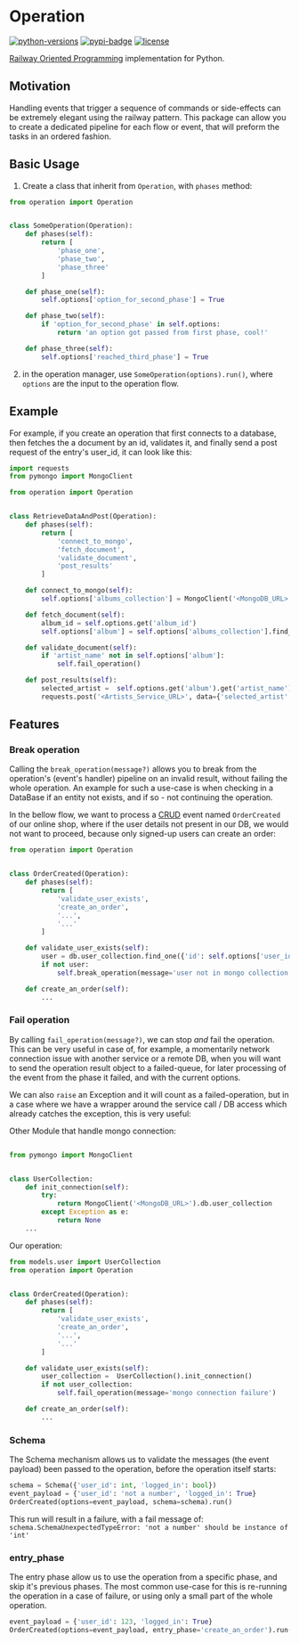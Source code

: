 Operation
=========
[![python-versions](https://img.shields.io/badge/python-3.6-blue?logo=python)](https://img.shields.io/pypi/pyversions/operation)
[![pypi-badge](https://img.shields.io/pypi/v/operation.svg)](https://pypi.org/project/operation)
[![license](https://img.shields.io/badge/license-MIT-blue.svg)](/LICENSE)

[Railway Oriented Programming](https://fsharpforfunandprofit.com/rop/) implementation for Python.

## Motivation
Handling events that trigger a sequence of commands or side-effects can be extremely elegant using the railway pattern.
This package can allow you to create a dedicated pipeline for each flow or event, that will preform the tasks in an ordered fashion. 

## Basic Usage

1. Create a class that inherit from `Operation`, with `phases` method:
```python
from operation import Operation


class SomeOperation(Operation):
    def phases(self):
        return [
            'phase_one',
            'phase_two',
            'phase_three'
        ]

    def phase_one(self):
        self.options['option_for_second_phase'] = True

    def phase_two(self):
        if 'option_for_second_phase' in self.options:
            return 'an option got passed from first phase, cool!'

    def phase_three(self):
        self.options['reached_third_phase'] = True
```
2. in the operation manager, use `SomeOperation(options).run()`, where `options` are the input to the operation flow.

## Example
For example, if you create an operation that first connects to a database, then fetches the a document by an id, validates it, and finally send a post request of the entry's user_id, it can look like this:
```python
import requests
from pymongo import MongoClient

from operation import Operation


class RetrieveDataAndPost(Operation):
    def phases(self):
        return [
            'connect_to_mongo',
            'fetch_document',
            'validate_document',
            'post_results'
        ]

    def connect_to_mongo(self):
        self.options['albums_collection'] = MongoClient('<MongoDB_URL>').albums

    def fetch_document(self):
        album_id = self.options.get('album_id')
        self.options['album'] = self.options['albums_collection'].find_one({ 'id': album_id })

    def validate_document(self):
        if 'artist_name' not in self.options['album']:
            self.fail_operation()

    def post_results(self):
        selected_artist =  self.options.get('album').get('artist_name')
        requests.post('<Artists_Service_URL>', data={'selected_artist': selected_artist})
```
## Features


### Break operation
Calling the `break_operation(message?)` allows you to break from the operation's (event's handler) pipeline on an invalid result, without failing the whole operation.
An example for such a use-case is when checking in a DataBase if an entity not exists, and if so - not continuing the operation.

In the bellow flow, we want to process a [CRUD](https://en.wikipedia.org/wiki/Create,_read,_update_and_delete) event named `OrderCreated` of our online shop, 
where if the user details not present in our DB, we would not want to proceed, because only signed-up users can create an order:

```python
from operation import Operation


class OrderCreated(Operation):
    def phases(self):
        return [
            'validate_user_exists',
            'create_an_order',
            '...',
            '...'
        ]

    def validate_user_exists(self):
        user = db.user_collection.find_one({'id': self.options['user_id']})
        if not user:
            self.break_operation(message='user not in mongo collection')

    def create_an_order(self):
        ...

```


### Fail operation
By calling `fail_operation(message?)`, we can stop *and* fail the operation.
This can be very useful in case of, for example, a momentarily network connection issue with another service or a remote DB,
when you will want to send the operation result object to a failed-queue, for later processing of the event from the phase
it failed, and with the current options. 

We can also `raise` an Exception and it will count as a failed-operation, but in a case where we have a wrapper around the service call /
DB access which already catches the exception, this is very useful:

Other Module that handle mongo connection:
```python

from pymongo import MongoClient


class UserCollection:
    def init_connection(self):
        try:
            return MongoClient('<MongoDB_URL>').db.user_collection
        except Exception as e:
            return None
    ...
```

Our operation:
```python
from models.user import UserCollection
from operation import Operation


class OrderCreated(Operation):
    def phases(self):
        return [
            'validate_user_exists',
            'create_an_order',
            '...',
            '...'
        ]

    def validate_user_exists(self):
        user_collection =  UserCollection().init_connection()
        if not user_collection:
            self.fail_operation(message='mongo connection failure')

    def create_an_order(self):
        ...

```

### Schema
The Schema mechanism allows us to validate the messages (the event payload) been passed to the operation,
before the operation itself starts:
```python
schema = Schema({'user_id': int, 'logged_in': bool})
event_payload = {'user_id': 'not a number', 'logged_in': True}
OrderCreated(options=event_payload, schema=schema).run()
```
This run will result in a failure, with a fail message of:
```schema.SchemaUnexpectedTypeError: 'not a number' should be instance of 'int'```


### entry_phase
The entry phase allow us to use the operation from a specific phase, and skip it's previous phases.
The most common use-case for this is re-running the operation in a case of failure, or using only a small part of the
whole operation.
```python
event_payload = {'user_id': 123, 'logged_in': True}
OrderCreated(options=event_payload, entry_phase='create_an_order').run()
```
